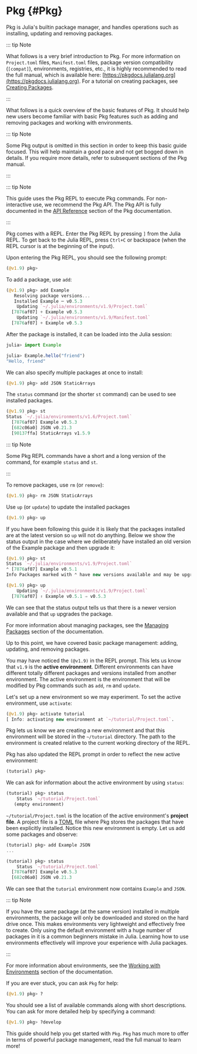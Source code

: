 


# Pkg {#Pkg}

Pkg is Julia&#39;s builtin package manager, and handles operations such as installing, updating and removing packages.

::: tip Note

What follows is a very brief introduction to Pkg. For more information on `Project.toml` files, `Manifest.toml` files, package version compatibility (`[compat]`), environments, registries, etc., it is highly recommended to read the full manual, which is available here: [https://pkgdocs.julialang.org](https://pkgdocs.julialang.org). For a tutorial on creating packages, see [Creating Packages](https://docs.julialang.org/en/v1/tutorials/creating-packages/).

:::

What follows is a quick overview of the basic features of Pkg. It should help new users become familiar with basic Pkg features such as adding and removing packages and working with environments.

::: tip Note

Some Pkg output is omitted in this section in order to keep this basic guide focused. This will help maintain a good pace and not get bogged down in details. If you require more details, refer to subsequent sections of the Pkg manual.

:::

::: tip Note

This guide uses the Pkg REPL to execute Pkg commands. For non-interactive use, we recommend the Pkg API. The Pkg API is fully documented in the [API Reference](https://pkgdocs.julialang.org/v1/api/) section of the Pkg documentation.

:::

Pkg comes with a REPL. Enter the Pkg REPL by pressing `]` from the Julia REPL. To get back to the Julia REPL, press `Ctrl+C` or backspace (when the REPL cursor is at the beginning of the input).

Upon entering the Pkg REPL, you should see the following prompt:

```julia
(@v1.9) pkg>
```


To add a package, use `add`:

```julia
(@v1.9) pkg> add Example
   Resolving package versions...
   Installed Example ─ v0.5.3
    Updating `~/.julia/environments/v1.9/Project.toml`
  [7876af07] + Example v0.5.3
    Updating `~/.julia/environments/v1.9/Manifest.toml`
  [7876af07] + Example v0.5.3
```


After the package is installed, it can be loaded into the Julia session:

```julia
julia> import Example

julia> Example.hello("friend")
"Hello, friend"
```


We can also specify multiple packages at once to install:

```julia
(@v1.9) pkg> add JSON StaticArrays
```


The `status` command (or the shorter `st` command) can be used to see installed packages.

```julia
(@v1.9) pkg> st
Status `~/.julia/environments/v1.6/Project.toml`
  [7876af07] Example v0.5.3
  [682c06a0] JSON v0.21.3
  [90137ffa] StaticArrays v1.5.9
```


::: tip Note

Some Pkg REPL commands have a short and a long version of the command, for example `status` and `st`.

:::

To remove packages, use `rm` (or `remove`):

```julia
(@v1.9) pkg> rm JSON StaticArrays
```


Use `up` (or `update`) to update the installed packages

```julia
(@v1.9) pkg> up
```


If you have been following this guide it is likely that the packages installed are at the latest version so `up` will not do anything. Below we show the status output in the case where we deliberately have installed an old version of the Example package and then upgrade it:

```julia
(@v1.9) pkg> st
Status `~/.julia/environments/v1.9/Project.toml`
⌃ [7876af07] Example v0.5.1
Info Packages marked with ⌃ have new versions available and may be upgradable.

(@v1.9) pkg> up
    Updating `~/.julia/environments/v1.9/Project.toml`
  [7876af07] ↑ Example v0.5.1 ⇒ v0.5.3
```


We can see that the status output tells us that there is a newer version available and that `up` upgrades the package.

For more information about managing packages, see the [Managing Packages](https://pkgdocs.julialang.org/v1/managing-packages/) section of the documentation.

Up to this point, we have covered basic package management: adding, updating, and removing packages.

You may have noticed the `(@v1.9)` in the REPL prompt. This lets us know that `v1.9` is the **active environment**. Different environments can have different totally different packages and versions installed from another environment. The active environment is the environment that will be modified by Pkg commands such as `add`, `rm` and `update`.

Let&#39;s set up a new environment so we may experiment. To set the active environment, use `activate`:

```julia
(@v1.9) pkg> activate tutorial
[ Info: activating new environment at `~/tutorial/Project.toml`.
```


Pkg lets us know we are creating a new environment and that this environment will be stored in the `~/tutorial` directory. The path to the environment is created relative to the current working directory of the REPL.

Pkg has also updated the REPL prompt in order to reflect the new active environment:

```julia
(tutorial) pkg>
```


We can ask for information about the active environment by using `status`:

```julia
(tutorial) pkg> status
    Status `~/tutorial/Project.toml`
   (empty environment)
```


`~/tutorial/Project.toml` is the location of the active environment&#39;s **project file**. A project file is a [TOML](https://toml.io/en/) file where Pkg stores the packages that have been explicitly installed. Notice this new environment is empty. Let us add some packages and observe:

```julia
(tutorial) pkg> add Example JSON
...

(tutorial) pkg> status
    Status `~/tutorial/Project.toml`
  [7876af07] Example v0.5.3
  [682c06a0] JSON v0.21.3
```


We can see that the `tutorial` environment now contains `Example` and `JSON`.

::: tip Note

If you have the same package (at the same version) installed in multiple environments, the package will only be downloaded and stored on the hard drive once. This makes environments very lightweight and effectively free to create. Only using the default environment with a huge number of packages in it is a common beginners mistake in Julia. Learning how to use environments effectively will improve your experience with Julia packages.

:::

For more information about environments, see the [Working with Environments](https://pkgdocs.julialang.org/v1/environments/) section of the documentation.

If you are ever stuck, you can ask `Pkg` for help:

```julia
(@v1.9) pkg> ?
```


You should see a list of available commands along with short descriptions. You can ask for more detailed help by specifying a command:

```julia
(@v1.9) pkg> ?develop
```


This guide should help you get started with `Pkg`. `Pkg` has much more to offer in terms of powerful package management, read the full manual to learn more!
